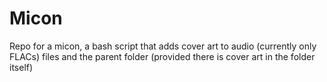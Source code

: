 # Micon
Repo for a micon, a bash script that adds cover art to audio (currently only FLACs) files and the parent folder (provided there is cover art in the folder itself)
